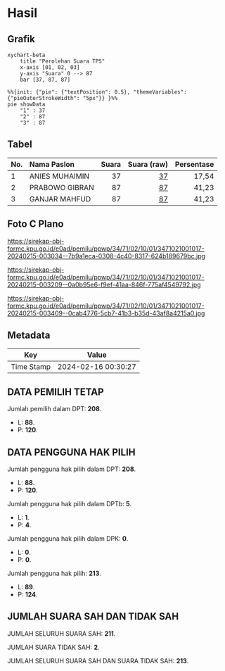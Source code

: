 # Hasil

## Grafik

```mermaid
xychart-beta
    title "Perolehan Suara TPS"
    x-axis [01, 02, 03]
    y-axis "Suara" 0 --> 87
    bar [37, 87, 87]
```

```mermaid
%%{init: {"pie": {"textPosition": 0.5}, "themeVariables": {"pieOuterStrokeWidth": "5px"}} }%%
pie showData
    "1" : 37
    "2" : 87
    "3" : 87
```

## Tabel

| No. | Nama Paslon    | Suara | Suara (raw) | Persentase |
|:--- |:-------------- | -----:| -----------:| ----------:|
| 1   | ANIES MUHAIMIN | 37    | [37][p-1]   | 17,54      |
| 2   | PRABOWO GIBRAN | 87    | [87][p-2]   | 41,23      |
| 3   | GANJAR MAHFUD  | 87    | [87][p-3]   | 41,23      |


[p-1]: https://github.com/gigit-pemilu/pemilu-2024-34-di-yogyakarta/blob/main/pilpres/hitung-suara/sub/34-di-yogyakarta/sub/71-kota-yogyakarta/sub/02-jetis/sub/1001-bumijo/sub/017-tps/sub/paslon-1.txt
[p-2]: https://github.com/gigit-pemilu/pemilu-2024-34-di-yogyakarta/blob/main/pilpres/hitung-suara/sub/34-di-yogyakarta/sub/71-kota-yogyakarta/sub/02-jetis/sub/1001-bumijo/sub/017-tps/sub/paslon-2.txt
[p-3]: https://github.com/gigit-pemilu/pemilu-2024-34-di-yogyakarta/blob/main/pilpres/hitung-suara/sub/34-di-yogyakarta/sub/71-kota-yogyakarta/sub/02-jetis/sub/1001-bumijo/sub/017-tps/sub/paslon-3.txt

## Foto C Plano

https://sirekap-obj-formc.kpu.go.id/e0ad/pemilu/ppwp/34/71/02/10/01/3471021001017-20240215-003034--7b9a1eca-0308-4c40-8317-624b189679bc.jpg

https://sirekap-obj-formc.kpu.go.id/e0ad/pemilu/ppwp/34/71/02/10/01/3471021001017-20240215-003209--0a0b95e6-f9ef-41aa-846f-775af4549792.jpg

https://sirekap-obj-formc.kpu.go.id/e0ad/pemilu/ppwp/34/71/02/10/01/3471021001017-20240215-003409--0cab4776-5cb7-41b3-b35d-43af8a4215a0.jpg


## Metadata

| Key        | Value               |
| ---------- | ------------------- |
| Time Stamp | 2024-02-16 00:30:27 |


## DATA PEMILIH TETAP

Jumlah pemilih dalam DPT: **208**.
 * L: **88**.
 * P: **120**.

## DATA PENGGUNA HAK PILIH

Jumlah pengguna hak pilih dalam DPT: **208**.
 * L: **88**.
 * P: **120**.

Jumlah pengguna hak pilih dalam DPTb: **5**.
 * L: **1**.
 * P: **4**.

Jumlah pengguna hak pilih dalam DPK: **0**.
 * L: **0**.
 * P: **0**.

Jumlah pengguna hak pilih: **213**.
 * L: **89**.
 * P: **124**.

## JUMLAH SUARA SAH DAN TIDAK SAH

JUMLAH SELURUH SUARA SAH: **211**.

JUMLAH SUARA TIDAK SAH: **2**.

JUMLAH SELURUH SUARA SAH DAN SUARA TIDAK SAH: **213**.



